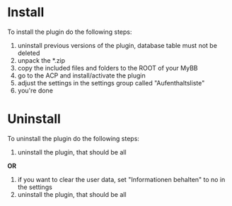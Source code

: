 Install
====================

To install the plugin do the following steps:

1. uninstall previous versions of the plugin, database table must not be deleted
2. unpack the *.zip
3. copy the included files and folders to the ROOT of your MyBB
4. go to the ACP and install/activate the plugin
5. adjust the settings in the settings group called "Aufenthaltsliste"
6. you're done


Uninstall
====================

To uninstall the plugin do the following steps:

1. uninstall the plugin, that should be all

__OR__

1. if you want to clear the user data, set "Informationen behalten" to no in the settings
2. uninstall the plugin, that should be all
